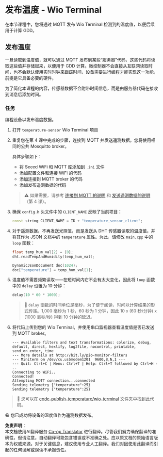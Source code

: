 <!--
CO_OP_TRANSLATOR_METADATA:
{
  "original_hash": "df28cd649cd892bcce034e064913b2f3",
  "translation_date": "2025-08-24T22:05:20+00:00",
  "source_file": "2-farm/lessons/1-predict-plant-growth/wio-terminal-temp-publish.md",
  "language_code": "zh"
}
-->
# 发布温度 - Wio Terminal

在本节课程中，您将通过 MQTT 发布 Wio Terminal 检测到的温度值，以便后续用于计算 GDD。

## 发布温度

一旦读取到温度值，就可以通过 MQTT 发布到某些“服务器”代码，这些代码将读取这些值并存储起来，以便用于 GDD 计算。微控制器不会直接从互联网读取时间，也不会默认使用实时时钟来跟踪时间，设备需要进行编程才能实现这一功能，前提是它具备必要的硬件。

为了简化本课程的内容，传感器数据不会附带时间信息，而是由服务器代码在接收到消息后添加时间。

### 任务

编程设备以发布温度数据。

1. 打开 `temperature-sensor` Wio Terminal 项目

1. 重复您在第 4 课中完成的步骤，连接到 MQTT 并发送遥测数据。您将使用相同的公共 Mosquitto broker。

    具体步骤如下：

    - 将 Seeed WiFi 和 MQTT 库添加到 `.ini` 文件
    - 添加配置文件和连接 WiFi 的代码
    - 添加连接到 MQTT broker 的代码
    - 添加发布遥测数据的代码

    > ⚠️ 如果需要，请参考 [连接到 MQTT 的说明](../../../1-getting-started/lessons/4-connect-internet/wio-terminal-mqtt.md) 和 [发送遥测数据的说明](../../../1-getting-started/lessons/4-connect-internet/wio-terminal-telemetry.md)（第 4 课）。

1. 确保 `config.h` 头文件中的 `CLIENT_NAME` 反映了当前项目：

    ```cpp
    const string CLIENT_NAME = ID + "temperature_sensor_client";
    ```

1. 对于遥测数据，不再发送光照值，而是发送从 DHT 传感器读取的温度值，并将其作为 JSON 文档中的 `temperature` 属性。为此，请修改 `main.cpp` 中的 `loop` 函数：

    ```cpp
    float temp_hum_val[2] = {0};
    dht.readTempAndHumidity(temp_hum_val);

    DynamicJsonDocument doc(1024);
    doc["temperature"] = temp_hum_val[1];
    ```

1. 温度值不需要频繁读取——在短时间内它不会有太大变化，因此将 `loop` 函数中的 `delay` 设置为 10 分钟：

    ```cpp
    delay(10 * 60 * 1000);
    ```

    > 💁 `delay` 函数的时间单位是毫秒，为了便于阅读，时间以计算结果的形式传递。1,000 毫秒为 1 秒，60 秒为 1 分钟，因此 10 x (60 秒/分钟) x (1000 毫秒/秒) 得到 10 分钟的延迟。

1. 将代码上传到您的 Wio Terminal，并使用串口监视器查看温度值是否已发送到 MQTT broker。

    ```output
    --- Available filters and text transformations: colorize, debug, default, direct, hexlify, log2file, nocontrol, printable, send_on_enter, time
    --- More details at http://bit.ly/pio-monitor-filters
    --- Miniterm on /dev/cu.usbmodem1201  9600,8,N,1 ---
    --- Quit: Ctrl+C | Menu: Ctrl+T | Help: Ctrl+T followed by Ctrl+H ---
    Connecting to WiFi..
    Connected!
    Attempting MQTT connection...connected
    Sending telemetry {"temperature":25}
    Sending telemetry {"temperature":25}
    ```

> 💁 您可以在 [code-publish-temperature/wio-terminal](../../../../../2-farm/lessons/1-predict-plant-growth/code-publish-temperature/wio-terminal) 文件夹中找到此代码。

😀 您已成功将设备的温度值作为遥测数据发布。

**免责声明**：  
本文档使用AI翻译服务 [Co-op Translator](https://github.com/Azure/co-op-translator) 进行翻译。尽管我们努力确保翻译的准确性，但请注意，自动翻译可能包含错误或不准确之处。应以原文档的原始语言版本为权威来源。对于关键信息，建议使用专业人工翻译。我们对因使用此翻译而引起的任何误解或误读不承担责任。